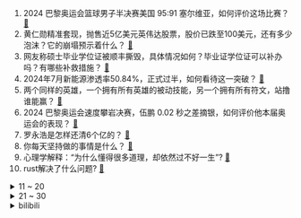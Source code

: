 1. 2024 巴黎奥运会篮球男子半决赛美国 95:91 塞尔维亚，如何评价这场比赛？ [:link:](https://www.zhihu.com/question/663798515)
2. 黄仁勋精准套现，抛售近5亿美元英伟达股票，股价已跌至100美元，还有多少泡沫？它的崩塌预示着什么？ [:link:](https://www.zhihu.com/question/663585183)
3. 网友称硕士毕业学位证被顺丰撕毁，具体情况如何？毕业证学位证可以补办吗？有哪些补救措施？ [:link:](https://www.zhihu.com/question/663754845)
4. 2024年7月新能源渗透率50.84%，正式过半，如何看待这一突破？ [:link:](https://www.zhihu.com/question/663690198)
5. 两个同样的英雄，一个拥有所有英雄的被动技能，另一个拥有所有符文，站撸谁能赢？ [:link:](https://www.zhihu.com/question/656808311)
6. 2024 巴黎奥运会速度攀岩决赛，伍鹏 0.02 秒之差摘银，如何评价他本届奥运会的表现？ [:link:](https://www.zhihu.com/question/663765534)
7. 罗永浩是怎样还清6个亿的？ [:link:](https://www.zhihu.com/question/498899490)
8. 你每天坚持做的事情是什么？ [:link:](https://www.zhihu.com/question/663505203)
9. 心理学解释：“为什么懂得很多道理，却依然过不好一生”? [:link:](https://www.zhihu.com/question/663713023)
10. rust解决了什么问题? [:link:](https://www.zhihu.com/question/447316866)
<details>
<summary>11 ~ 20</summary>

11. 《道德经》解读多于牛毛，如何知道谁的是真懂？ [:link:](https://www.zhihu.com/question/663773905)
12. 交易中如何做到不贪心？ [:link:](https://www.zhihu.com/question/663682234)
13. 跆拳道亚军郭清丢金后哭泣，父母身体不好，家里有 5 个弟弟靠她养，如何看待这件事？ [:link:](https://www.zhihu.com/question/663717046)
14. 如何评价徐卓一，你认为他能撑起中国男子110米栏的未来吗？ [:link:](https://www.zhihu.com/question/663701193)
15. 婚前同居试婚发现很多问题，还有必要继续谈婚论嫁吗？ [:link:](https://www.zhihu.com/question/663462054)
16. 张本智和变「魔鬼筋肉人」，手臂明显粗壮，胸肌也有了，国乒为什么不重视练肌肉呢？ [:link:](https://www.zhihu.com/question/663713606)
17. 长城魏建军直言行业乱象「部分车企造假、出老千」，建议「公开审计全行业」，这有必要吗？施行难度几何？ [:link:](https://www.zhihu.com/question/663709954)
18. 享界S9上市24小时大定超2500台，对于这个成绩你如何看待？ [:link:](https://www.zhihu.com/question/663710964)
19. 2024 巴黎奥运会举重男子 73 公斤级，石智勇遗憾未能卫冕，如何评价本场比赛？ [:link:](https://www.zhihu.com/question/663798565)
20. 如何评价杨志刚这位演员？ [:link:](https://www.zhihu.com/question/265578832)
</details>
<details>
<summary>21 ~ 30</summary>

21. 电池级碳酸锂跌至 8 万元/吨，多家锂电上市公司业绩亏损，新能源车又会降价吗？ [:link:](https://www.zhihu.com/question/663760708)
22. 美国西北大学吴瑛教授去世，她生前有哪些学术贡献？你对她有哪些记忆？ [:link:](https://www.zhihu.com/question/663199345)
23. 什么时候去青岛比较好啊？ [:link:](https://www.zhihu.com/question/657573129)
24. 如何评价《一人之下》第681（724）话？ [:link:](https://www.zhihu.com/question/663796507)
25. 宠物沟通师一小时收费可达上千元，发宠物照片过去，几分钟后收到文字版结果，是「智商税」还是「情感消费」? [:link:](https://www.zhihu.com/question/661503581)
26. 2024 巴黎奥运会女子举重 59 公斤级决赛，中国选手罗诗芳夺金，如何评价本场比赛她的发挥？ [:link:](https://www.zhihu.com/question/663765409)
27. 2024 巴黎奥运会女子速度攀岩，邓丽娟创造历史获得银牌，如何评价她的表现？ [:link:](https://www.zhihu.com/question/663684227)
28. 樊振东在 2024 巴黎奥运会后会选择退役吗？ [:link:](https://www.zhihu.com/question/663366680)
29. 为宵夜而生的美食有哪些？ [:link:](https://www.zhihu.com/question/661905592)
30. 2024 巴黎奥运会乒乓球男子团体，中国 3：0 横扫法国，决赛将战瑞典队，如何评价本场比赛？ [:link:](https://www.zhihu.com/question/663764063)
</details><details>
<summary>bilibili</summary>

</details>